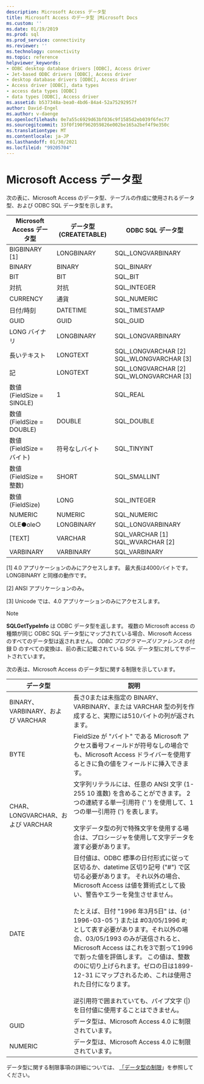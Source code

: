 ```yaml
---
description: Microsoft Access データ型
title: Microsoft Access のデータ型 |Microsoft Docs
ms.custom: ''
ms.date: 01/19/2019
ms.prod: sql
ms.prod_service: connectivity
ms.reviewer: ''
ms.technology: connectivity
ms.topic: reference
helpviewer_keywords:
- ODBC desktop database drivers [ODBC], Access driver
- Jet-based ODBC drivers [ODBC], Access driver
- desktop database drivers [ODBC], Access driver
- Access driver [ODBC], data types
- access data types [ODBC]
- data types [ODBC], Access driver
ms.assetid: b537348a-bea0-4bd6-84a4-52a75292957f
author: David-Engel
ms.author: v-daenge
ms.openlocfilehash: 0e7a55c6929d63bf036c9f1585d2eb039f6fec77
ms.sourcegitcommit: 33f0f190f962059826e002be165a2bef4f9e350c
ms.translationtype: MT
ms.contentlocale: ja-JP
ms.lasthandoff: 01/30/2021
ms.locfileid: "99205704"
---
```

# <a name="microsoft-access-data-types"></a>Microsoft Access データ型
次の表に、Microsoft Access のデータ型、テーブルの作成に使用されるデータ型、および ODBC SQL データ型を示します。  
  
|Microsoft Access データ型|データ型 (CREATETABLE)|ODBC SQL データ型|  
|--------------------------------|-------------------------------|------------------------|  
|BIGBINARY [1]|LONGBINARY|SQL_LONGVARBINARY|  
|BINARY|BINARY|SQL_BINARY|  
|BIT|BIT|SQL_BIT|  
|対抗|対抗|SQL_INTEGER|  
|CURRENCY|通貨|SQL_NUMERIC|  
|日付/時刻|DATETIME|SQL_TIMESTAMP|  
|GUID|GUID|SQL_GUID|  
|LONG バイナリ|LONGBINARY|SQL_LONGVARBINARY|  
|長いテキスト|LONGTEXT|SQL_LONGVARCHAR [2] SQL_WLONGVARCHAR [3]|  
|記|LONGTEXT|SQL_LONGVARCHAR [2] SQL_WLONGVARCHAR [3]|  
|数値 (FieldSize = SINGLE)|1|SQL_REAL|  
|数値 (FieldSize = DOUBLE)|DOUBLE|SQL_DOUBLE|  
|数値 (FieldSize = バイト)|符号なしバイト|SQL_TINYINT|  
|数値 (FieldSize = 整数)|SHORT|SQL_SMALLINT|  
|数値 (FieldSize)|LONG|SQL_INTEGER|  
|NUMERIC|NUMERIC|SQL_NUMERIC|  
|OLE●ole○|LONGBINARY|SQL_LONGVARBINARY|  
|[TEXT]|VARCHAR|SQL_VARCHAR [1] SQL_WVARCHAR [2]|  
|VARBINARY|VARBINARY|SQL_VARBINARY|  
  
 [1] 4.0 アプリケーションのみにアクセスします。 最大長は4000バイトです。 LONGBINARY と同様の動作です。  
  
 [2] ANSI アプリケーションのみ。  
  
 [3] Unicode では、4.0 アプリケーションのみにアクセスします。  
  
> [!NOTE]  
>  **SQLGetTypeInfo** は ODBC データ型を返します。 複数の Microsoft access の種類が同じ ODBC SQL データ型にマップされている場合、Microsoft Access のすべてのデータ型は返されません。 *ODBC プログラマーズリファレンス* の付録 D のすべての変換は、前の表に記載されている SQL データ型に対してサポートされています。  
  
 次の表は、Microsoft Access のデータ型に関する制限を示しています。  
  
|データ型|説明|  
|---------------|-----------------|  
|BINARY、VARBINARY、および VARCHAR|長さ0または未指定の BINARY、VARBINARY、または VARCHAR 型の列を作成すると、実際には510バイトの列が返されます。|  
|BYTE|FieldSize が "バイト" である Microsoft アクセス番号フィールドが符号なしの場合でも、Microsoft Access ドライバーを使用するときに負の値をフィールドに挿入できます。|  
|CHAR、LONGVARCHAR、および VARCHAR|文字列リテラルには、任意の ANSI 文字 (1-255 10 進数) を含めることができます。 2つの連続する単一引用符 (' ') を使用して、1つの単一引用符 (') を表します。<br /><br /> 文字データ型の列で特殊文字を使用する場合は、プロシージャを使用して文字データを渡す必要があります。|  
|DATE|日付値は、ODBC 標準の日付形式に従って区切るか、datetime 区切り記号 ("#") で区切る必要があります。 それ以外の場合、Microsoft Access は値を算術式として扱い、警告やエラーを発生させません。<br /><br /> たとえば、日付 "1996 年3月5日" は、{d ' 1996-03-05 '} または #03/05/1996 #; として表す必要があります。それ以外の場合、03/05/1993 のみが送信されると、Microsoft Access はこれを3で割って1996で割った値を評価します。 この値は、整数の0に切り上げられます。ゼロの日は1899-12-31 にマップされるため、これは使用された日付になります。<br /><br /> 逆引用符で囲まれていても、パイプ文字 (&#124;) を日付値に使用することはできません。|  
|GUID|データ型は、Microsoft Access 4.0 に制限されています。|  
|NUMERIC|データ型は、Microsoft Access 4.0 に制限されています。|  
  
 データ型に関する制限事項の詳細については、 [「データ型の制限](../../odbc/microsoft/data-type-limitations.md)」を参照してください。
